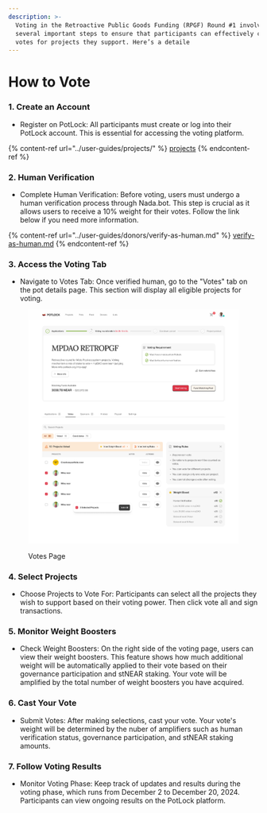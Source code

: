 ```yaml
---
description: >-
  Voting in the Retroactive Public Goods Funding (RPGF) Round #1 involves
  several important steps to ensure that participants can effectively cast their
  votes for projects they support. Here’s a detaile
---
```


# How to Vote

### 1. Create an Account

* Register on PotLock: All participants must create or log into their PotLock account. This is essential for accessing the voting platform.

{% content-ref url="../user-guides/projects/" %}
[projects](../user-guides/projects/)
{% endcontent-ref %}

### 2. Human Verification

* Complete Human Verification: Before voting, users must undergo a human verification process through Nada.bot. This step is crucial as it allows users to receive a 10% weight for their votes.  Follow the link below if you need more information.&#x20;

{% content-ref url="../user-guides/donors/verify-as-human.md" %}
[verify-as-human.md](../user-guides/donors/verify-as-human.md)
{% endcontent-ref %}

### 3. Access the Voting Tab

* Navigate to Votes Tab: Once verified human, go to the "Votes" tab on the pot details page. This section will display all eligible projects for voting.

<figure><img src="../.gitbook/assets/image (25).png" alt=""><figcaption><p>Votes Page</p></figcaption></figure>

### 4. Select Projects

* Choose Projects to Vote For: Participants can select all the projects they wish to support based on their voting power. Then click vote all and sign transactions.

### 5. Monitor Weight Boosters

* Check Weight Boosters: On the right side of the voting page, users can view their weight boosters. This feature shows how much additional weight will be automatically applied to their vote based on their governance participation and stNEAR staking. Your vote will be amplified by the total number of weight boosters you have acquired.

### 6. Cast Your Vote

* Submit Votes: After making selections, cast your vote. Your vote's weight will be determined by   the nuber of amplifiers such as human verification status, governance participation, and stNEAR staking amounts.

### 7. Follow Voting Results

* Monitor Voting Phase: Keep track of updates and results during the voting phase, which runs from December 2 to December 20, 2024. Participants can view ongoing results on the PotLock platform.

###
